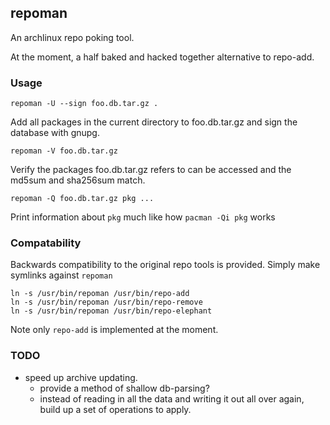 ## repoman

An archlinux repo poking tool.

At the moment, a half baked and hacked together alternative to repo-add.

### Usage

    repoman -U --sign foo.db.tar.gz .

Add all packages in the current directory to foo.db.tar.gz and sign the
database with gnupg.

    repoman -V foo.db.tar.gz

Verify the packages foo.db.tar.gz refers to can be accessed and the
md5sum and sha256sum match.

    repoman -Q foo.db.tar.gz pkg ...

Print information about `pkg` much like how `pacman -Qi pkg` works

### Compatability

Backwards compatibility to the original repo tools is provided. Simply
make symlinks against `repoman`

    ln -s /usr/bin/repoman /usr/bin/repo-add
    ln -s /usr/bin/repoman /usr/bin/repo-remove
    ln -s /usr/bin/repoman /usr/bin/repo-elephant

Note only `repo-add` is implemented at the moment.

### TODO

- speed up archive updating.
    - provide a method of shallow db-parsing?
    - instead of reading in all the data and writing it out all over
      again, build up a set of operations to apply.
